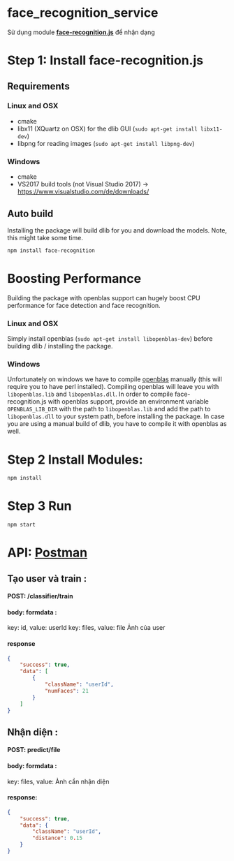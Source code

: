 # face_recognition_service
Sử dụng module <a href="https://github.com/justadudewhohacks/face-recognition.js"><b>face-recognition.js</b></a> để nhận dạng
<a name="install"></a>
# Step 1: Install face-recognition.js

## Requirements

### Linux and OSX
- cmake
- libx11 (XQuartz on OSX) for the dlib GUI (`sudo apt-get install libx11-dev`)
- libpng for reading images (`sudo apt-get install libpng-dev`)

### Windows
- cmake
- VS2017 build tools (not Visual Studio 2017) -> https://www.visualstudio.com/de/downloads/

##  Auto build
Installing the package will build dlib for you and download the models. Note, this might take some time.
``` bash
npm install face-recognition
```

# Boosting Performance

Building the package with openblas support can hugely boost CPU performance for face detection and face recognition.

### Linux and OSX

Simply install openblas (`sudo apt-get install libopenblas-dev`) before building dlib / installing the package.

### Windows

Unfortunately on windows we have to compile [openblas](https://github.com/xianyi/OpenBLAS) manually (this will require you to have perl installed). Compiling openblas will leave you with `libopenblas.lib` and `libopenblas.dll`. In order to compile face-recognition.js with openblas support, provide an environment variable `OPENBLAS_LIB_DIR` with the path to `libopenblas.lib` and add the path to `libopenblas.dll` to your system path, before installing the package. In case you are using a manual build of dlib, you have to compile it with openblas as well.

# Step 2 Install Modules: 
``` bash
npm install
```
# Step 3 Run
``` bash
npm start
```
# API: <a href="https://www.getpostman.com/collections/ed70b5d12476794eaf0f"><b>Postman</b></a>
## Tạo user và train : 
#### POST: /classifier/train
#### body: formdata : 
key: id, value: userId
key: files, value: file Ảnh của user 
#### response
````json
{
    "success": true,
    "data": [
        {
            "className": "userId",
            "numFaces": 21
        }
    ]
}
````
## Nhận diện : 
#### POST: predict/file
#### body: formdata : 
key: files, value: Ảnh cần nhận diện
#### response: 
````json
{
    "success": true,
    "data": {
        "className": "userId",
        "distance": 0.15
    }
}
````
